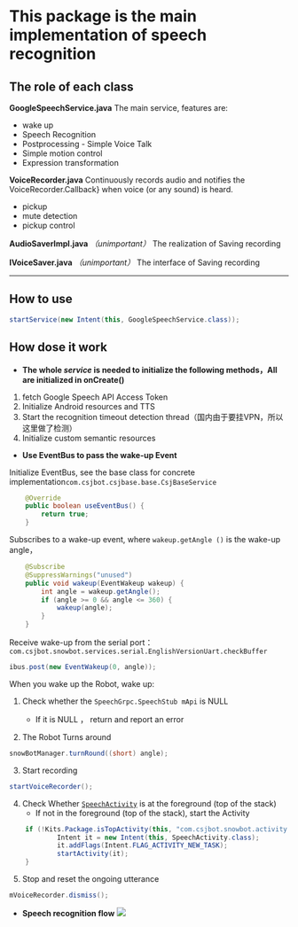 # This package is the main implementation of speech recognition

## The role of each class

**GoogleSpeechService.java**
The main service, features are:

- wake up
- Speech Recognition
- Postprocessing - Simple Voice Talk
- Simple motion control
- Expression transformation

**VoiceRecorder.java**
Continuously records audio and notifies the  VoiceRecorder.Callback} when voice (or any sound) is heard.

- pickup
- mute detection
- pickup control

**AudioSaverImpl.java** *（unimportant）*
The realization of Saving recording


**IVoiceSaver.java**  *（unimportant）*
The interface of Saving recording


----------

## How to use
```java
startService(new Intent(this, GoogleSpeechService.class));
```


## How dose it work
- **The whole *service* is needed to initialize the following methods，All are initialized in onCreate()**

1. fetch Google Speech API Access Token
2. Initialize Android resources and TTS
3. Start the recognition timeout detection thread（国内由于要挂VPN，所以这里做了检测）
4. Initialize custom semantic resources


- **Use EventBus to pass the wake-up Event**

Initialize EventBus, see the base class for concrete implementation`com.csjbot.csjbase.base.CsjBaseService`

```java
    @Override
    public boolean useEventBus() {
        return true;
    }
```

Subscribes to a wake-up event, where `wakeup.getAngle ()` is the wake-up angle，
```java
    @Subscribe
    @SuppressWarnings("unused")
    public void wakeup(EventWakeup wakeup) {
        int angle = wakeup.getAngle();
        if (angle >= 0 && angle <= 360) {
            wakeup(angle);
        }
    }
```

Receive wake-up from the serial port：
`com.csjbot.snowbot.services.serial.EnglishVersionUart.checkBuffer`
```java
ibus.post(new EventWakeup(0, angle));
```

When you wake up the Robot, wake up:
1. Check whether the `SpeechGrpc.SpeechStub mApi` is NULL

	- If it is NULL ， return and report an error

2. The Robot Turns around
```java
snowBotManager.turnRound((short) angle);
```

3. Start recording
```java
startVoiceRecorder();
```

4. Check Whether [`SpeechActivity`](https://github.com/ppdayz/snowbot_i18n/blob/master/app/src/main/java/com/csjbot/snowbot/activity/aiui/SpeechActivity.java) is at the foreground (top of the stack)
	- If not in the foreground (top of the stack),  start the Activity
```java
	if (!Kits.Package.isTopActivity(this, "com.csjbot.snowbot.activity.aiui.SpeechActivity")) {
			Intent it = new Intent(this, SpeechActivity.class);
			it.addFlags(Intent.FLAG_ACTIVITY_NEW_TASK);
			startActivity(it);
	}
```
5. Stop and reset the ongoing utterance
```java
mVoiceRecorder.dismiss();
```

- **Speech recognition flow**
![](https://github.com/ppdayz/snowbot_i18n/blob/master/doc/images/Recognize.jpg)







